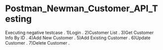 # Postman_Newman_Customer_API_Testing
Executing negative testcase .
1)Login .
2)Customer List .
3)Get Customer Info By ID .
4)Add New Customer .
5)Add Existing Customer .
6)Update Customer .
7)Delete Customer .
